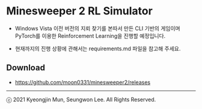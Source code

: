 Minesweeper 2 RL Simulator
==========================

- Windows Vista 이전 버전의 지뢰 찾기를 본따서 만든 CLI 기반의 게임이며 PyTorch를 이용한 Reinforcement Learning을 진행할 예정입니다.

- 현재까지의 진행 상황에 관해서는 requirements.md 파일을 참고해 주세요.

## Download
- https://github.com/moon0331/minesweeper2/releases

- - -
ⓒ 2021 Kyeongjin Mun, Seungwon Lee. All Rights Reserved.